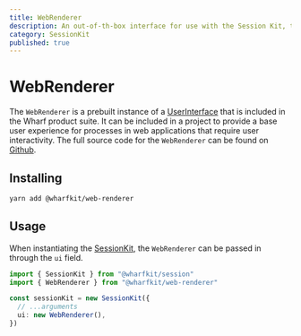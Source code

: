 ```yaml
---
title: WebRenderer
description: An out-of-th-box interface for use with the Session Kit, to facilitate interactions with users of an application.
category: SessionKit
published: true
---
```


# WebRenderer

The `WebRenderer` is a prebuilt instance of a [UserInterface](/docs/session-kit/plugin-user-interface) that is included in the Wharf product suite. It can be included in a project to provide a base user experience for processes in web applications that require user interactivity. The full source code for the `WebRenderer` can be found on [Github](https://github.com/wharfkit/web-renderer).

## Installing

```bash
yarn add @wharfkit/web-renderer
```

## Usage

When instantiating the [SessionKit](/docs/session-kit/session-kit-factory), the `WebRenderer` can be passed in through the `ui` field.

```ts
import { SessionKit } from "@wharfkit/session"
import { WebRenderer } from "@wharfkit/web-renderer"

const sessionKit = new SessionKit({
  // ...arguments
  ui: new WebRenderer(),
})
```
